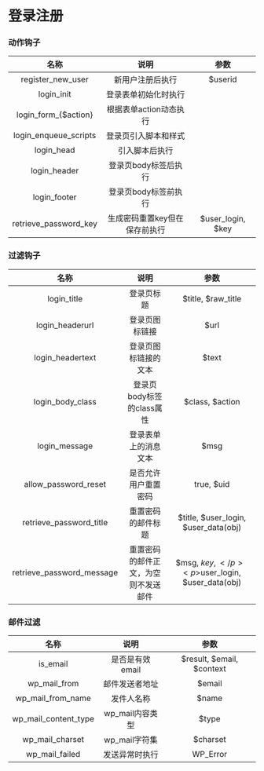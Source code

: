 # 登录注册

### 动作钩子

|            名称           |        说明        |         参数         |
| :---------------------: | :--------------: | :----------------: |
|   register\_new\_user   |     新用户注册后执行     |       $userid      |
|       login\_init       |    登录表单初始化时执行    |                    |
|  login\_form\_{$action} |  根据表单action动态执行  |                    |
| login\_enqueue\_scripts |    登录页引入脚本和样式    |                    |
|       login\_head       |      引入脚本后执行     |                    |
|      login\_header      |   登录页body标签后执行   |                    |
|      login\_footer      |   登录页body标签前执行   |                    |
| retrieve\_password\_key | 生成密码重置key但在保存前执行 | $user\_login, $key |

### 过滤钩子

|              名称             |         说明         |                           参数                           |
| :-------------------------: | :----------------: | :----------------------------------------------------: |
|         login\_title        |        登录页标题       |                   $title, $raw\_title                  |
|       login\_headerurl      |       登录页图标链接      |                          $url                          |
|      login\_headertext      |     登录页图标链接的文本     |                          $text                         |
|      login\_body\_class     |  登录页body标签的class属性 |                     $class, $action                    |
|        login\_message       |     登录表单上的消息文本     |                          $msg                          |
|    allow\_password\_reset   |     是否允许用户重置密码     |                       true, $uid                       |
|  retrieve\_password\_title  |      重置密码的邮件标题     |         $title, $user\_login, $user\_data(obj)         |
| retrieve\_password\_message | 重置密码的邮件正文，为空则不发送邮件 | <p>$msg, $key, </p><p>$user_login, $user_data(obj)</p> |

### 邮件过滤

|            名称           |      说明      |             参数            |
| :---------------------: | :----------: | :-----------------------: |
|        is\_email        |  是否是有效email  | $result, $email, $context |
|      wp\_mail\_from     |    邮件发送者地址   |           $email          |
|   wp\_mail\_from\_name  |     发件人名称    |           $name           |
| wp\_mail\_content\_type | wp\_mail内容类型 |           $type           |
|    wp\_mail\_charset    |  wp\_mail字符集 |          $charset         |
|     wp\_mail\_failed    |    发送异常时执行   |         WP\_Error         |
